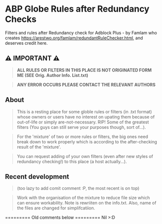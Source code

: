 # ABP Globe Rules after Redundancy Checks
Filters and rules after Redundancy check for Adblock Plus - by Famlam who creates https://arestwo.org/famlam/redundantRuleChecker.html, and deserves credit here.

## ⚠ IMPORTANT ⚠
> **ALL RULES OR FILTERS IN THIS PLACE IS NOT ORIGINATED FORM ME 
(SEE Orig. Author Info. List.txt)**

> **ANY ERROR OCCURS PLEASE CONTACT THE RELEVANT AUTHORS**

## About
> This is a resting place for some globle rules or filters (in .txt format) whose owners or users have no interest on upating them because of out-of-life or simply are-not-necessary. RIP! Some of the greatest filters (You guys can still serve your purposes though, sort of...).

> For the 'mixture' of two or more rules or filters, the big ones need break down to work properly which is according to the after-checking result of the 'mixture'.

> You can request adding of your own filters (even after new styles of redundancy checking!) to this place (a host actually...).

## Recent development 
>  (too lazy to add comit comment :P, the most recent is on top)

> Work with the organisation of the mixture to reduce file size which can ensure workability. Note is rewriiten on the info.txt.
Also, name of the files are changed for simplifcatiion.

========= Old comments below =========
Nil >:D
